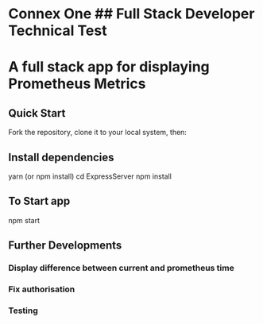# Connex One ## Full Stack Developer Technical Test
# A full stack app for displaying Prometheus Metrics

## Quick Start
Fork the repository, clone it to your local system, then:

## Install dependencies
yarn (or npm install) 
cd ExpressServer npm install

## To Start app
npm start

## Further Developments

### Display difference between current and prometheus time
### Fix authorisation
### Testing

